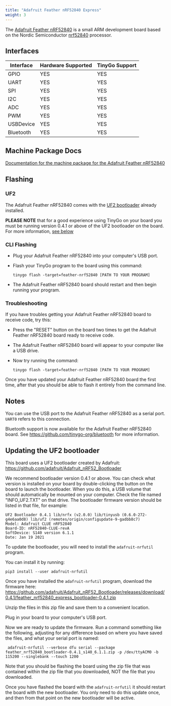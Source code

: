 ```yaml
---
title: "Adafruit Feather nRF52840 Express"
weight: 3
---
```


The [Adafruit Feather nRF52840](https://www.adafruit.com/product/4500) is a small ARM development board based on the Nordic Semiconductor [nrf52840](https://www.nordicsemi.com/eng/Products/nRF52840) processor.

## Interfaces

| Interface | Hardware Supported | TinyGo Support |
| --------- | ------------- | ----- |
| GPIO      | YES | YES |
| UART      | YES | YES |
| SPI       | YES | YES |
| I2C       | YES | YES |
| ADC       | YES | YES |
| PWM       | YES | YES |
| USBDevice | YES | YES |
| Bluetooth | YES | YES |

## Machine Package Docs

[Documentation for the machine package for the Adafruit Feather nRF52840](../machine/feather-nrf52840)

## Flashing

### UF2

The Adafruit Feather nRF52840 comes with the [UF2 bootloader](https://github.com/Microsoft/uf2) already installed.

**PLEASE NOTE** that for a good experience using TinyGo on your board you must be running version 0.4.1 or above of the UF2 bootloader on the board. For more information, [see below](#updating-the-uf2-bootloader)

### CLI Flashing

- Plug your Adafruit Feather nRF52840 into your computer's USB port.
- Flash your TinyGo program to the board using this command:

    ```shell
    tinygo flash -target=feather-nrf52840 [PATH TO YOUR PROGRAM]
    ```

- The Adafruit Feather nRF52840 board should restart and then begin running your program.

### Troubleshooting

If you have troubles getting your Adafruit Feather nRF52840 board to receive code, try this:

- Press the "RESET" button on the board two times to get the Adafruit Feather nRF52840 board ready to receive code.
- The Adafruit Feather nRF52840 board will appear to your computer like a USB drive.
- Now try running the command:

    ```shell
    tinygo flash -target=feather-nrf52840 [PATH TO YOUR PROGRAM]
    ```

Once you have updated your Adafruit Feather nRF52840 board the first time, after that you should be able to flash it entirely from the command line.

## Notes

You can use the USB port to the Adafruit Feather nRF52840 as a serial port. `UART0` refers to this connection.

Bluetooth support is now available for the Adafruit Feather nRF52840 board. See https://github.com/tinygo-org/bluetooth for more information.

## Updating the UF2 bootloader

This board uses a UF2 bootloader created by Adafruit: https://github.com/adafruit/Adafruit_nRF52_Bootloader

We recommend bootloader version 0.4.1 or above. You can check what version is installed on your board by double-clicking the button on the board to launch the bootloader. When you do this, a USB volume that should automatically be mounted on your computer. Check the file named "INFO_UF2.TXT" on that drive. The bootloader firmware version should be listed in that file, for example:

```
UF2 Bootloader 0.4.1 lib/nrfx (v2.0.0) lib/tinyusb (0.6.0-272-g4e6aa0d8) lib/uf2 (remotes/origin/configupdate-9-gadbb8c7)
Model: Adafruit CLUE nRF52840
Board-ID: nRF52840-CLUE-revA
SoftDevice: S140 version 6.1.1
Date: Jan 19 2021
```

To update the bootloader, you will need to install the `adafruit-nrfutil` program. 

You can install it by running:

```shell
pip3 install --user adafruit-nrfutil
```

Once you have installed the `adafruit-nrfutil` program, download the firmware here: 
https://github.com/adafruit/Adafruit_nRF52_Bootloader/releases/download/0.4.1/feather_nrf52840_express_bootloader-0.4.1.zip

Unzip the files in this zip file and save them to a convenient location. 

Plug in your board to your computer's USB port.

Now we are ready to update the firmware. Run a command something like the following, adjusting for any difference based on where you have saved the files, and what your serial port is named:

```shell
 adafruit-nrfutil --verbose dfu serial --package feather_nrf52840_bootloader-0.4.1_s140_6.1.1.zip -p /dev/ttyACM0 -b 115200 --singlebank --touch 1200
```

Note that you should be flashing the board using the zip file that was contained within the zip file that you downloaded, NOT the file that you downloaded.

Once you have flashed the board with the `adafruit-nrfutil` it should restart the board with the new bootloader. You only need to do this update once, and then from that point on the new bootloader will be active.
